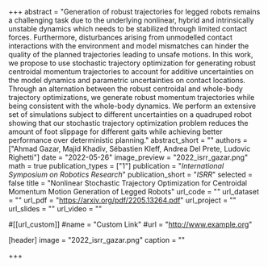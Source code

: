 +++
abstract = "Generation of robust trajectories for legged robots remains a challenging task due to the underlying nonlinear, hybrid and intrinsically unstable dynamics which needs to be stabilized through limited contact forces. Furthermore, disturbances arising from unmodelled contact interactions with the environment and model mismatches can hinder the quality of the planned trajectories leading to unsafe motions. In this work, we propose to use stochastic trajectory optimization for generating robust centroidal momentum trajectories to account for additive uncertainties on the model dynamics and parametric uncertainties on contact locations. Through an alternation between the robust centroidal and whole-body trajectory optimizations, we generate robust momentum trajectories while being consistent with the whole-body dynamics. We perform an extensive set of simulations subject to different uncertainties on a quadruped robot showing that our stochastic trajectory optimization problem reduces the amount of foot slippage for different gaits while achieving better performance over deterministic planning."
abstract_short = ""
authors = ["Ahmad Gazar, Majid Khadiv, Sébastien Kleff, Andrea Del Prete, Ludovic Righetti"]
date = "2022-05-26"
image_preview = "2022_isrr_gazar.png"
math = true
publication_types = ["1"]
publication = "*International Symposium on Robotics Research*"
publication_short = "*ISRR*"
selected = false
title = "Nonlinear Stochastic Trajectory Optimization for Centroidal Momentum Motion Generation of Legged Robots"
url_code = ""
url_dataset = ""
url_pdf = "https://arxiv.org/pdf/2205.13264.pdf"
url_project = ""
url_slides = ""
url_video = ""

#[[url_custom]]
#name = "Custom Link"
#url = "http://www.example.org"

[header]
image = "2022_isrr_gazar.png"
caption = ""

+++
